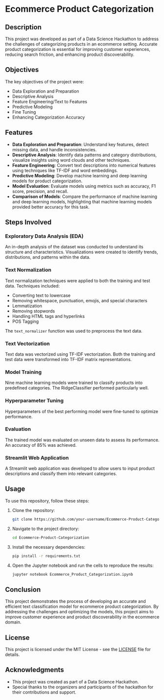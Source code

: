 # Ecommerce Product Categorization

## Description
This project was developed as part of a Data Science Hackathon to address the challenges of categorizing products in an ecommerce setting. Accurate product categorization is essential for improving customer experiences, reducing search friction, and enhancing product discoverability.

## Objectives
The key objectives of the project were:
- Data Exploration and Preparation
- Descriptive Analysis
- Feature Engineering/Text to Features
- Predictive Modeling
- Fine Tuning
- Enhancing Categorization Accuracy

## Features
- **Data Exploration and Preparation**: Understand key features, detect missing data, and handle inconsistencies.
- **Descriptive Analysis**: Identify data patterns and category distributions, visualize insights using word clouds and other techniques.
- **Feature Engineering**: Convert text descriptions into numerical features using techniques like TF-IDF and word embeddings.
- **Predictive Modeling**: Develop machine learning and deep learning models for product categorization.
- **Model Evaluation**: Evaluate models using metrics such as accuracy, F1 score, precision, and recall.
- **Comparison of Models**: Compare the performance of machine learning and deep learning models, highlighting that machine learning models provided better accuracy for this task.

## Steps Involved

### Exploratory Data Analysis (EDA)
An in-depth analysis of the dataset was conducted to understand its structure and characteristics. Visualizations were created to identify trends, distributions, and patterns within the data.

### Text Normalization
Text normalization techniques were applied to both the training and test data. Techniques included:
- Converting text to lowercase
- Removing whitespace, punctuation, emojis, and special characters
- Lemmatization
- Removing stopwords
- Handling HTML tags and hyperlinks
- POS Tagging

The `text_normalizer` function was used to preprocess the text data.

### Text Vectorization
Text data was vectorized using TF-IDF vectorization. Both the training and test data were transformed into TF-IDF matrix representations.

### Model Training
Nine machine learning models were trained to classify products into predefined categories. The RidgeClassifier performed particularly well.

### Hyperparameter Tuning
Hyperparameters of the best performing model were fine-tuned to optimize performance.

### Evaluation
The trained model was evaluated on unseen data to assess its performance. An accuracy of 85% was achieved.

### Streamlit Web Application
A Streamlit web application was developed to allow users to input product descriptions and classify them into relevant categories.

## Usage
To use this repository, follow these steps:

1. Clone the repository:
    ```sh
    git clone https://github.com/your-username/Ecommerce-Product-Categorization.git
    ```
2. Navigate to the project directory:
    ```sh
    cd Ecommerce-Product-Categorization
    ```
3. Install the necessary dependencies:
    ```sh
    pip install -r requirements.txt
    ```
4. Open the Jupyter notebook and run the cells to reproduce the results:
    ```sh
    jupyter notebook Ecommerce_Product_Categorization.ipynb
    ```

## Conclusion
This project demonstrates the process of developing an accurate and efficient text classification model for ecommerce product categorization. By addressing the challenges and optimizing the models, this project aims to improve customer experience and product discoverability in the ecommerce domain.

## License
This project is licensed under the MIT License - see the [LICENSE](LICENSE) file for details.

## Acknowledgments
- This project was created as part of a Data Science Hackathon.
- Special thanks to the organizers and participants of the hackathon for their contributions and support.

